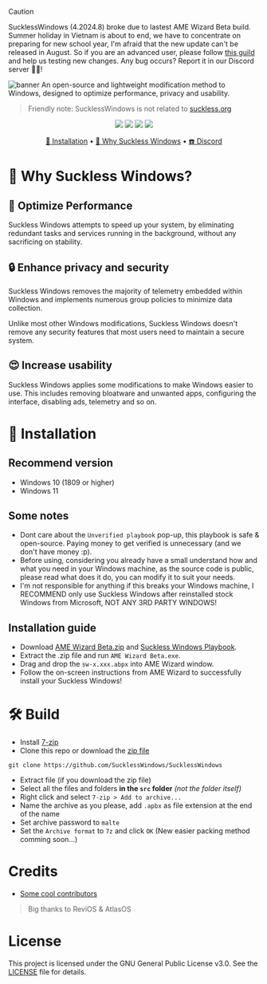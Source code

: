 > [!CAUTION]
> SucklessWindows (4.2024.8) broke due to lastest AME Wizard Beta build. Summer holiday in Vietnam is about to end, we have to concentrate on preparing for new school year, I'm afraid that the new update can't be released in August. So if you are an advanced user, please follow [this guild](https://github.com/SucklessWindows/SucklessWindows?tab=readme-ov-file#%EF%B8%8F-build) and help us testing new changes. Any bug occurs? Report it in our Discord server 🤗💗!

![banner](https://github.com/TheOnlyChuon/SW-Fork/blob/main/.github/Uni-SucklessWindows.png?raw=true)
An open-source and lightweight modification method to Windows, designed to optimize performance, privacy and usability.
> Friendly note: SucklessWindows is not related to [suckless.org](https://suckless.org)

<p align="center">
  <img src="https://img.shields.io/github/release/SucklessWindows/SucklessWindows">
  <img src="https://img.shields.io/github/downloads/SucklessWindows/SucklessWindows/total">
  <img src="https://img.shields.io/github/license/SucklessWindows/SucklessWindows">
  <img src="https://img.shields.io/github/stars/SucklessWindows/SucklessWindows">
</p>

<div align="center">
  <a href="#-installation">🔧 Installation</a>  • 
  <a href="#-why-suckless-windows">🤔 Why Suckless Windows</a>  • 
  <a href="https://discord.gg/fxeSRbVfkK">☎️ Discord</a>
</div>

# 🤔 Why Suckless Windows?
## 🚀 Optimize Performance
Suckless Windows attempts to speed up your system, by eliminating redundant tasks and services running in the background, without any sacrificing on stability.

## 🔒 Enhance privacy and security
Suckless Windows removes the majority of telemetry embedded within Windows and implements numerous group policies to minimize data collection.

Unlike most other Windows modifications, Suckless Windows doesn't remove any security features that most users need to maintain a secure system.

## 😍 Increase usability
Suckless Windows applies some modifications to make Windows easier to use. This includes removing bloatware and unwanted apps, configuring the interface, disabling ads, telemetry and so on.

# 🔧 Installation
## Recommend version
- Windows 10 (1809 or higher)
- Windows 11

## Some notes
- Dont care about the `Unverified playbook` pop-up, this playbook is safe & open-source. Paying money to get verified is unnecessary (and we don't have money :p).
- Before using, considering you already have a small understand how and what you need in your Windows machine, as the source code is public, please read what does it do, you can modify it to suit your needs.
- I'm not responsible for anything if this breaks your Windows machine, I RECOMMEND only use Suckless Windows after reinstalled stock Windows from Microsoft, NOT ANY 3RD PARTY WINDOWS!

## Installation guide
- Download [AME Wizard Beta.zip](https://ameliorated.io/) and [Suckless Windows Playbook](https://github.com/SucklessWindows/SucklessWindows/releases/latest).
- Extract the .zip file and run `AME Wizard Beta.exe`.
- Drag and drop the `sw-x.xxx.abpx` into AME Wizard window.
- Follow the on-screen instructions from AME Wizard to successfully install your Suckless Windows!

# 🛠️ Build
- Install [7-zip](https://7-zip.org/)
- Clone this repo or download the [zip file](https://github.com/SucklessWindows/SucklessWindows/archive/main.zip)
```
git clone https://github.com/SucklessWindows/SucklessWindows
```
- Extract file (if you download the zip file)
- Select all the files and folders **in the `src` folder** *(not the folder itself)*
- Right click and select `7-zip > Add to archive...`
- Name the archive as you please, add `.apbx` as file extension at the end of the name
- Set archive password to `malte`
- Set the `Archive format` to `7z` and click `OK`
(New easier packing method comming soon...)

# Credits
- [Some cool contributors](https://github.com/SucklessWindows/SucklessWindows/graphs/contributors)
> Big thanks to ReviOS & AtlasOS

# License
This project is licensed under the GNU General Public License v3.0. See the [LICENSE](LICENSE) file for details.
